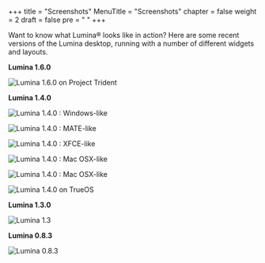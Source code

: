 +++
title = "Screenshots"
MenuTitle = "Screenshots"
chapter = false
weight = 2
draft = false
pre = "<i class='fa fa-image'></i>	"
+++

Want to know what Lumina® looks like in action? Here are some recent versions of the Lumina desktop, running with a number of different widgets and layouts.

**Lumina 1.6.0** 

![Lumina 1.6.0 on Project Trident](/images/lumina-1.6.0.png?width=20pc)

**Lumina 1.4.0** 

![Lumina 1.4.0 : Windows-like](/images/1.4.0/desktop-1.png?width=20pc)

![Lumina 1.4.0 : MATE-like](/images/1.4.0/desktop-2.png?width=20pc)

![Lumina 1.4.0 : XFCE-like](/images/1.4.0/desktop-3.png?width=20pc)

![Lumina 1.4.0 : Mac OSX-like](/images/1.4.0/desktop-4.png?width=20pc)

![Lumina 1.4.0 : Mac OSX-like](/images/1.4.0/desktop-5.png?width=20pc)

![Lumina 1.4.0 on TrueOS](/images/1.4.0/lumins-trueos.png?width=20pc)

**Lumina 1.3.0** 

![Lumina 1.3](/images/lumina1.3-2.png?width=20pc)

**Lumina 0.8.3** 

![Lumina 0.8.3](/images/Lumina-0.8.3.png?width=20pc)